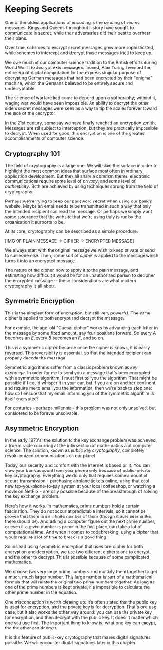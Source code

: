 # Keeping Secrets

One of the oldest applications of encoding is the sending of secret messages. Kings and Queens throughout history have sought to communicate in secret, while their adversaries did their best to overhear their plans.

Over time, schemes to encrypt secret messages grew more sophisticated, while schemes to intercept and decrypt those messages tried to keep up.

We owe much of our computer science tradition to the British efforts during World War II to decrypt Axis messages.  Indeed, Alan Turing invented the entire era of digital computation for the express singular purpose of decrypting German messages that had been encrypted by their "enigma" machine, which the Germans believed to be entirely secure and undecryptable.

The science of warfare had come to depend upon cryptography; without it, waging war would have been impossible.  An ability to decrypt the other side's secret messages were seen as a way to tip the scales forever toward the side of the decryptor.

In the 21st century, some say we have finally reached an encryption zenith.  Messages are stil subject to interception, but they are practically impossible to decrypt.  When used for good, this encryption is one of the greatest accomplishments of computer science.

## Cryptography 101

The field of cryptography is a large one.  We will skim the surface in order to highlight the most common ideas that surface most often in ordinary application development.  But they all share a common theme: electronic communications require some level of _privacy_, and some level of _authenticity_.  Both are achieved by using techniques sprung from the field of cryptography.

Perhaps we're trying to keep our password secret when using our bank's website.  Maybe an email needs to be transmitted in such a way that only the intended recipient can read the message.  Or perhaps we simply want some assurance that the website that we're using truly is run by the organization it purports to be.

At its core, cryptography can be described as a simple procedure:

[IMG OF PLAIN MESSAGE -> CIPHER -> ENCRYPTED MESSAGE]

We always start with the original message we wish to keep private or send to someone else.  Then, some sort of _cipher_ is applied to the message which turns it into an encrypted message.

The nature of the cipher, how to apply it to the plain message, and estimating how difficult it would be for an unauthorized person to decipher the encrypted message -- these considerations are what modern cryptography is all about.

## Symmetric Encryption

This is the simplest form of encryption, but still very powerful.  The same cipher is applied to both encrypt and decrypt the message.

For example, the age-old "Caesar cipher" works by advancing each letter in the message by some fixed amount, say four positions forward.  So every _A_ becomes an _E_, every _B_ becomes an _F_, and so on.

This is a symmetric cipher because once the cipher is known, it is easily reversed.  This reversibility is essential, so that the intended recipient can properly decode the message.  

Symmetric algorithms suffer from a classic problem known as _key exchange_.  In order for me to send you a message that's been encrypted with a symmetric algorithm, I must first tell you the algorithm.  That might be possible if I could whisper it in your ear, but if you are on another continent and require me to email you the information, then we're back to step one: how do I ensure that my email informing you of the symmetric algorithm is itself encrypted?

For centuries - perhaps millennia - this problem was not only unsolved, but considered to be forever unsolvable.

## Asymmetric Encryption

In the early 1970's, the solution to the key exchange problem was achieved, a true miracle occurring at the intersection of mathematics and computer science.  The solution, known as _public key cryptography_, completely revolutionized communications on our planet.

Today, our security and comfort with the internet is based on it.  You can view your bank account from your phone only because of public-private key cryptography.  Everything we do only that requires some amount of secure transmission - purchasing airplane tickets online, using that cool new tap-you-phone-to-pay system at your local coffeeshop, or watching a movie on NetFlix - are only possible because of the breakthrough of solving the key exchange problem.

Here's how it works.  In mathematics, prime numbers hold a certain fascination.  They do not occur at predictable intervals, so it cannot be proven that there is an infinite number of them (though it sure seems like there should be).  And asking a computer figure out the next prime number, or even if a given number is prime in the first place, can take a lot of computational time.  And when it comes to codebreaking, using a cipher that would require a lot of time to break is a good thing.

So instead using symmetric encryption that uses one cipher for both encryption and decryption, we use two different ciphers: one to encrypt, and the other to decrypt.  This is possible because of some complicated mathematics.  

We choose two very large prime numbers and multiply them together to get a much, much larger number.  This large number is part of a mathematical formula that will relate the original two prime numbers together.  As long as one of the prime numbers is kept private, it's impossible to calculate the other prime number in the equation.

One misconception is worth clearing up: it's often stated that the public key is used for encryption, and the private key is for decryption.  That's one use case, but it also works the other way around: you can use the private key for encryption, and then decrypt with the public key.  It doesn't matter which one you use first.  The important thing to know is, what one key can encypt, the the other can decrypt.

It is this feature of public-key cryptography that makes digital signatures possible.  We will encounter digital signatures later in this chapter.
